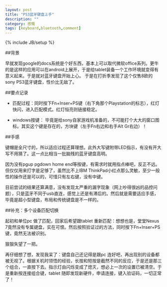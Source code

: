 ```yaml
---
layout: post
title: "PS3蓝牙键盘上手"
description: ""
category: 感慨
tags: [keyboard,bluetooth,comment]
---
```

{% include JB/setup %}

##背景
  
  早就发现google的docs系统是个好东西，基本上可以取代微软office系列。更牛的是这样的应用可以在android上展开，于是给tablet装备一个工作环境就变得有意义起来。于是就对蓝牙键盘开始上心。
  于是在打折季发现了这个仅售8欧的sony PS3蓝牙键盘，性价比无敌了。

##要点记录

* 匹配过程：同时按下Fn+Inser+PS键（右下角那个Playstation的标志），红灯快闪，进入匹配模式。红灯恒亮则链接稳定。

* windows按键： 毕竟是给sony自家游戏机准备的，不可能打个大大的窗口图标。其实这个键是存在的，方块键（左手Fn右边和右手Alt Gr右边）！

##手感

  键帽是全尺寸的，所以适应过程还算理想。此外大写键附带LED指示，有没有开大写不用猜了。这一点比相当一批脑残的蓝牙键盘高明。
  
  因为没有pgup pgdown home end等按键，有需求时就用指点棒吧，反正不远。 但仅仅用来打字是足够了，虽然比不上IBM ThinkPad小红点那么灵敏，至少一般性的操作还是可以的，可惜只有左右键，没有中键。
  
  目前尝试的结果还算满意，没有发现太严重的漏字现象（网上吵得很凶的品控问题），只是蓝牙不同于usb直连，感觉上还是有滞后的。然后就是需要适应手感，毕竟是超小型键盘，布局和传统键盘是不一样的。

##补充：多个设备匹配切换
 
   起初和单位pc 做了匹配，回家后希望跟tablet 重新匹配：想想也是，堂堂Nexus 7竟然没有专属键盘，实在可恨。然后按照验证过的方法，同时按下Fn+Inser+PS键，竟然无法被识别。
   
  狠狠失望了一把。

  再仔细想了想，发现我呆了：键盘自己还记得是跟pc 连好吧，再出现别的设备都被无视了。根据关机时领悟的经验，长按和短按是截然不同的反应，于是还是那三个组合，一直按下去。指示灯由闪烁变成了熄灭，想必上一次的设置已被清空。于是重新按连接组合键，tablet 随即发现新硬件，申请连接，键入验证码，一切正常了！
